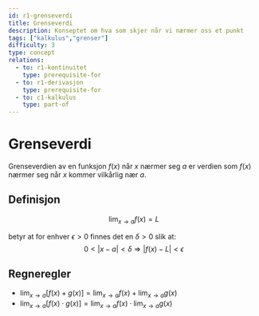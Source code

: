 ```yaml
---
id: r1-grenseverdi
title: Grenseverdi
description: Konseptet om hva som skjer når vi nærmer oss et punkt
tags: ["kalkulus","grenser"]
difficulty: 3
type: concept
relations:
  - to: r1-kontinuitet
    type: prerequisite-for
  - to: r1-derivasjon
    type: prerequisite-for
  - to: c1-kalkulus
    type: part-of
---
```

# Grenseverdi

Grenseverdien av en funksjon $f(x)$ når $x$ nærmer seg $a$ er verdien som $f(x)$ nærmer seg når $x$ kommer vilkårlig nær $a$.

## Definisjon
$$\lim_{x \to a} f(x) = L$$

betyr at for enhver $\epsilon > 0$ finnes det en $\delta > 0$ slik at:
$$0 < |x - a| < \delta \Rightarrow |f(x) - L| < \epsilon$$

## Regneregler
- $\lim_{x \to a} [f(x) + g(x)] = \lim_{x \to a} f(x) + \lim_{x \to a} g(x)$
- $\lim_{x \to a} [f(x) \cdot g(x)] = \lim_{x \to a} f(x) \cdot \lim_{x \to a} g(x)$